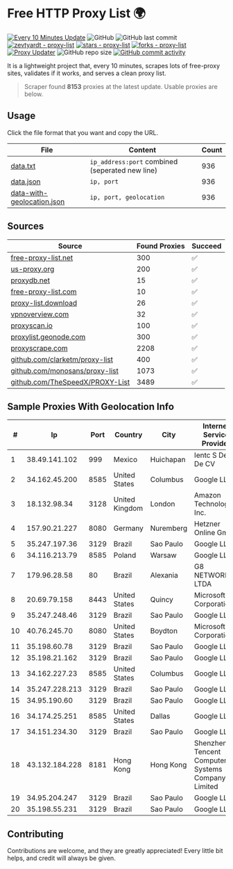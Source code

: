 
# Free HTTP Proxy List 🌍

[![Every 10 Minutes Update](https://github.com/mertguvencli/http-proxy-list/actions/workflows/main.yml/badge.svg?branch=main)](https://github.com/mertguvencli/http-proxy-list/actions/workflows/main.yml)
![GitHub](https://img.shields.io/github/license/mertguvencli/http-proxy-list)
![GitHub last commit](https://img.shields.io/github/last-commit/mertguvencli/http-proxy-list)
[![zevtyardt - proxy-list](https://img.shields.io/static/v1?label=zevtyardt&message=proxy-list&color=blue&logo=github)](https://github.com/zevtyardt/proxy-list "Go to GitHub repo")
[![stars - proxy-list](https://img.shields.io/github/stars/zevtyardt/proxy-list?style=social)](https://github.com/zevtyardt/proxy-list)
[![forks - proxy-list](https://img.shields.io/github/forks/zevtyardt/proxy-list?style=social)](https://github.com/zevtyardt/proxy-list)
[![Proxy Updater](https://github.com/zevtyardt/proxy-list/workflows/Proxy%20Updater/badge.svg)](https://github.com/zevtyardt/proxy-list/actions?query=workflow:"Proxy+Updater")
![GitHub repo size](https://img.shields.io/github/repo-size/zevtyardt/proxy-list)
[![GitHub commit activity](https://img.shields.io/github/commit-activity/m/zevtyardt/proxy-list?logo=commits)](https://github.com/zevtyardt/proxy-list/commits/main)

It is a lightweight project that, every 10 minutes, scrapes lots of free-proxy sites, validates if it works, and serves a clean proxy list.

> Scraper found **8153** proxies at the latest update. Usable proxies are below.

## Usage

Click the file format that you want and copy the URL.

|File|Content|Count|
|----|-------|-----|
|[data.txt](https://raw.githubusercontent.com/mertguvencli/http-proxy-list/main/proxy-list/data.txt)|`ip_address:port` combined (seperated new line)|936|
|[data.json](https://raw.githubusercontent.com/mertguvencli/http-proxy-list/main/proxy-list/data.json)|`ip, port`|936|
|[data-with-geolocation.json](https://raw.githubusercontent.com/mertguvencli/http-proxy-list/main/proxy-list/data-with-geolocation.json)|`ip, port, geolocation`|936|

## Sources

|Source|Found Proxies|Succeed|
|------|-------------|-------|
|[free-proxy-list.net](https://free-proxy-list.net)|300|✅|
|[us-proxy.org](https://www.us-proxy.org)|200|✅|
|[proxydb.net](http://proxydb.net)|15|✅|
|[free-proxy-list.com](https://free-proxy-list.com/?page=&port=&type%5B%5D=http&type%5B%5D=https&up_time=0&search=Search)|10|✅|
|[proxy-list.download](https://www.proxy-list.download/HTTP)|26|✅|
|[vpnoverview.com](https://vpnoverview.com/privacy/anonymous-browsing/free-proxy-servers)|32|✅|
|[proxyscan.io](https://www.proxyscan.io)|100|✅|
|[proxylist.geonode.com](https://proxylist.geonode.com/api/proxy-list?limit=300&page=1&sort_by=lastChecked&sort_type=desc&protocols=http,https)|300|✅|
|[proxyscrape.com](https://api.proxyscrape.com/v2/?request=displayproxies&protocol=http&timeout=10000&country=all&ssl=all&anonymity=all)|2208|✅|
|[github.com/clarketm/proxy-list](https://raw.githubusercontent.com/clarketm/proxy-list/master/proxy-list-raw.txt)|400|✅|
|[github.com/monosans/proxy-list](https://raw.githubusercontent.com/monosans/proxy-list/main/proxies/http.txt)|1073|✅|
|[github.com/TheSpeedX/PROXY-List](https://raw.githubusercontent.com/TheSpeedX/PROXY-List/master/http.txt)|3489|✅|


## Sample Proxies With Geolocation Info

|#|Ip|Port|Country|City|Internet Service Provider|
|-|--|----|-------|----|-------------------------|
|1|38.49.141.102|999|Mexico|Huichapan|Ientc S De RL De CV|
|2|34.162.45.200|8585|United States|Columbus|Google LLC|
|3|18.132.98.34|3128|United Kingdom|London|Amazon Technologies Inc.|
|4|157.90.21.227|8080|Germany|Nuremberg|Hetzner Online GmbH|
|5|35.247.197.36|3129|Brazil|Sao Paulo|Google LLC|
|6|34.116.213.79|8585|Poland|Warsaw|Google LLC|
|7|179.96.28.58|80|Brazil|Alexania|G8 NETWORKS LTDA|
|8|20.69.79.158|8443|United States|Quincy|Microsoft Corporation|
|9|35.247.248.46|3129|Brazil|Sao Paulo|Google LLC|
|10|40.76.245.70|8080|United States|Boydton|Microsoft Corporation|
|11|35.198.60.78|3129|Brazil|Sao Paulo|Google LLC|
|12|35.198.21.162|3129|Brazil|Sao Paulo|Google LLC|
|13|34.162.227.23|8585|United States|Columbus|Google LLC|
|14|35.247.228.213|3129|Brazil|Sao Paulo|Google LLC|
|15|34.95.190.60|3129|Brazil|Sao Paulo|Google LLC|
|16|34.174.25.251|8585|United States|Dallas|Google LLC|
|17|34.151.234.30|3129|Brazil|Sao Paulo|Google LLC|
|18|43.132.184.228|8181|Hong Kong|Hong Kong|Shenzhen Tencent Computer Systems Company Limited|
|19|34.95.204.247|3129|Brazil|Sao Paulo|Google LLC|
|20|35.198.55.231|3129|Brazil|Sao Paulo|Google LLC|



## Contributing

Contributions are welcome, and they are greatly appreciated! Every
little bit helps, and credit will always be given.

